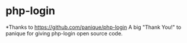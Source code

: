 # php-login

*Thanks to https://github.com/panique/php-login
 A big "Thank You!" to panique for giving php-login open source code.
 
 
